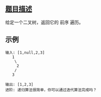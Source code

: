 ## [题目描述](https://leetcode-cn.com/problems/binary-tree-preorder-traversal/)
给定一个二叉树，返回它的 前序 遍历。

## 示例
```text
输入: [1,null,2,3]  
   1
    \
     2
    /
   3 

输出: [1,2,3]
进阶: 递归算法很简单，你可以通过迭代算法完成吗？

```